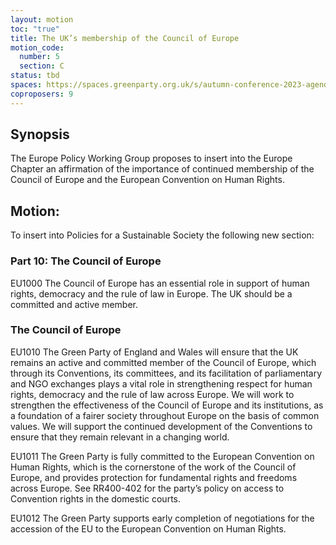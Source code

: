 ```yaml
---
layout: motion
toc: "true"
title: The UK’s membership of the Council of Europe
motion_code:
  number: 5
  section: C
status: tbd
spaces: https://spaces.greenparty.org.uk/s/autumn-conference-2023-agenda-forum/post/post/view?id=11145
coproposers: 9
---
```

## Synopsis

The Europe Policy Working Group proposes to insert into the Europe Chapter an affirmation of the importance of continued membership of the Council of Europe and the European Convention on Human Rights.

## Motion:

To insert into Policies for a Sustainable Society the following new section:

### Part 10: The Council of Europe

EU1000 The Council of Europe has an essential role in support of human rights, democracy and the rule of law in Europe. The UK should be a committed and active member.

### The Council of Europe

EU1010 The Green Party of England and Wales will ensure that the UK remains an active and committed member of the Council of Europe, which through its Conventions, its committees, and its facilitation of parliamentary and NGO exchanges plays a vital role in strengthening respect for human rights, democracy and the rule of law across Europe. We will work to strengthen the effectiveness of the Council of Europe and its institutions, as a foundation of a fairer society throughout Europe on the basis of common values. We will support the continued development of the Conventions to ensure that they remain relevant in a changing world.

EU1011 The Green Party is fully committed to the European Convention on Human Rights, which is the cornerstone of the work of the Council of Europe, and provides protection for fundamental rights and freedoms across Europe. See RR400-402 for the party’s policy on access to Convention rights in the domestic courts.

EU1012 The Green Party supports early completion of negotiations for the accession of the EU to the European Convention on Human Rights.